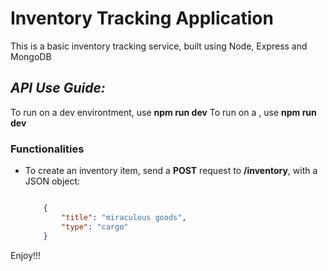 # Inventory Tracking Application

This is a basic inventory tracking service, built using Node, Express and MongoDB

## *API Use Guide:*

To run on a dev environtment, use  **npm run dev**
To run on a , use  **npm run dev**

### **Functionalities**

* To create an inventory item, send a **POST** request to **/inventory**, with a JSON object:

    ``` JSON

        {
            "title": "miraculous goods",
            "type": "cargo"
        }

    ```

Enjoy!!!
